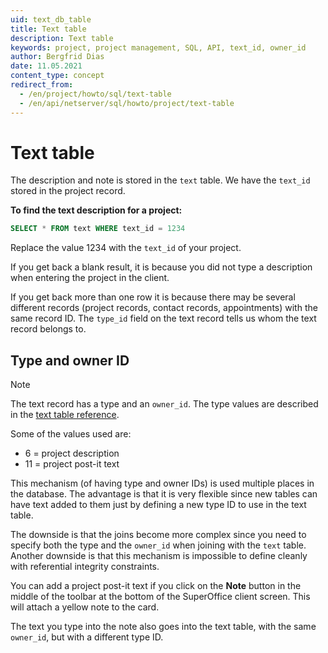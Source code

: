 ```yaml
---
uid: text_db_table
title: Text table
description: Text table
keywords: project, project management, SQL, API, text_id, owner_id
author: Bergfrid Dias
date: 11.05.2021
content_type: concept
redirect_from:
  - /en/project/howto/sql/text-table
  - /en/api/netserver/sql/howto/project/text-table
---
```


# Text table

The description and note is stored in the `text` table. We have the `text_id` stored in the project record.

**To find the text description for a project:**

```SQL
SELECT * FROM text WHERE text_id = 1234
```

Replace the value 1234 with the `text_id` of your project.

If you get back a blank result, it is because you did not type a description when entering the project in the client.

If you get back more than one row it is because there may be several different records (project records, contact records, appointments) with the same record ID. The `type_id` field on the text record tells us whom the text record belongs to.

## Type and owner ID

> [!NOTE]
> The text record has a type and an `owner_id`. The type values are described in the [text table reference][1].

Some of the values used are:

* 6 = project description
* 11 = project post-it text

This mechanism (of having type and owner IDs) is used multiple places in the database. The advantage is that it is very flexible since new tables can have text added to them just by defining a new type ID to use in the text table.

The downside is that the joins become more complex since you need to specify both the type and the `owner_id` when joining with the `text` table. Another downside is that this mechanism is impossible to define cleanly with referential integrity constraints.

You can add a project post-it text if you click on the **Note** button in the middle of the toolbar at the bottom of the SuperOffice client screen. This will attach a yellow note to the card.

The text you type into the note also goes into the text table, with the same `owner_id`, but with a different type ID.

<!-- Referenced links -->
[1]: ../../../../database/tables/text.md
